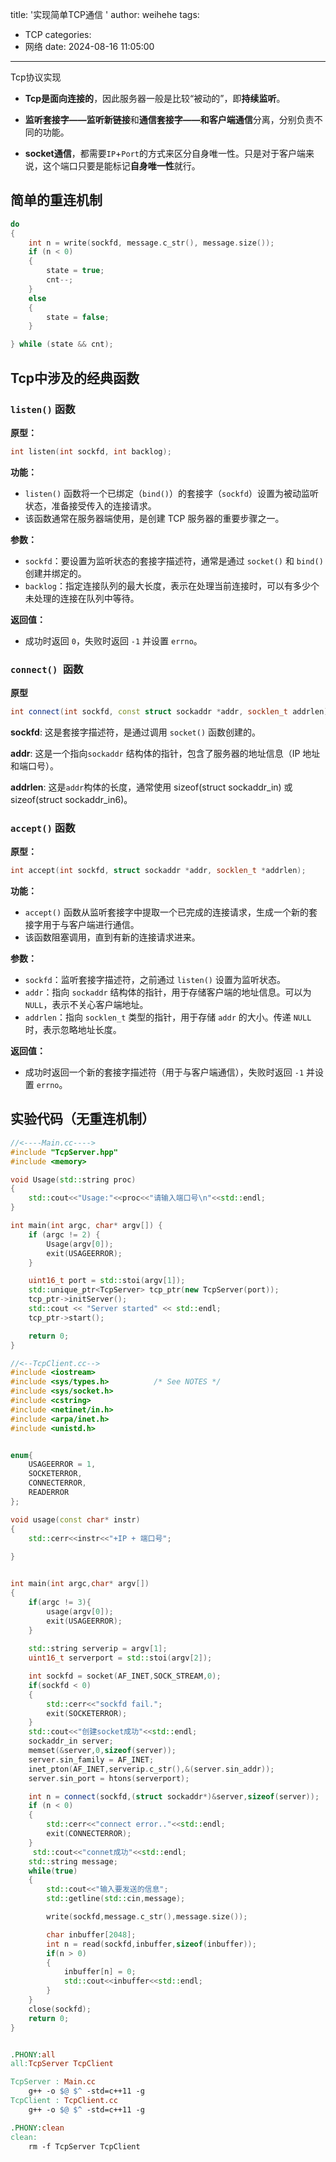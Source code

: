 title: '实现简单TCP通信 '
author: weihehe
tags:
  - TCP
categories:
  - 网络
date: 2024-08-16 11:05:00
---
Tcp协议实现
<!--more-->

- **Tcp是面向连接的**，因此服务器一般是比较“被动的”，即**持续监听**。

- **监听套接字——监听新链接**和**通信套接字——和客户端通信**分离，分别负责不同的功能。

- **socket通信**，都需要`IP`+`Port`的方式来区分自身唯一性。只是对于客户端来说，这个端口只要是能标记**自身唯一性**就行。

## 简单的重连机制

```cpp
do
{
    int n = write(sockfd, message.c_str(), message.size());
    if (n < 0)
    {
        state = true;
        cnt--;
    }
    else
    {
        state = false;
    }

} while (state && cnt);
```

## Tcp中涉及的经典函数

### `listen()` 函数

**原型：**
```cpp
int listen(int sockfd, int backlog);
```

**功能：**
- `listen()` 函数将一个已绑定（`bind()`）的套接字（`sockfd`）设置为被动监听状态，准备接受传入的连接请求。
- 该函数通常在服务器端使用，是创建 TCP 服务器的重要步骤之一。

**参数：**
- `sockfd`：要设置为监听状态的套接字描述符，通常是通过 `socket()` 和 `bind()` 创建并绑定的。
- `backlog`：指定连接队列的最大长度，表示在处理当前连接时，可以有多少个未处理的连接在队列中等待。

**返回值：**
- 成功时返回 `0`，失败时返回 `-1` 并设置 `errno`。

### `connect() `函数

**原型**

```cpp
int connect(int sockfd, const struct sockaddr *addr, socklen_t addrlen);
```
**sockfd**: 这是套接字描述符，是通过调用 `socket()` 函数创建的。

**addr**: 这是一个指向`sockaddr` 结构体的指针，包含了服务器的地址信息（IP 地址和端口号）。

**addrlen**: 这是`addr`构体的长度，通常使用 sizeof(struct sockaddr_in) 或 sizeof(struct sockaddr_in6)。

### `accept()` 函数

**原型：**
```cpp
int accept(int sockfd, struct sockaddr *addr, socklen_t *addrlen);
```

**功能：**
- `accept()` 函数从监听套接字中提取一个已完成的连接请求，生成一个新的套接字用于与客户端进行通信。
- 该函数阻塞调用，直到有新的连接请求进来。

**参数：**
- `sockfd`：监听套接字描述符，之前通过 `listen()` 设置为监听状态。
- `addr`：指向 `sockaddr` 结构体的指针，用于存储客户端的地址信息。可以为 `NULL`，表示不关心客户端地址。
- `addrlen`：指向 `socklen_t` 类型的指针，用于存储 `addr` 的大小。传递 `NULL` 时，表示忽略地址长度。

**返回值：**
- 成功时返回一个新的套接字描述符（用于与客户端通信），失败时返回 `-1` 并设置 `errno`。

## 实验代码（无重连机制）

```cpp
//<----Main.cc---->
#include "TcpServer.hpp"
#include <memory>

void Usage(std::string proc)
{
    std::cout<<"Usage:"<<proc<<"请输入端口号\n"<<std::endl;
}

int main(int argc, char* argv[]) {
    if (argc != 2) {
        Usage(argv[0]);
        exit(USAGEERROR);
    }

    uint16_t port = std::stoi(argv[1]);
    std::unique_ptr<TcpServer> tcp_ptr(new TcpServer(port));
    tcp_ptr->initServer();
    std::cout << "Server started" << std::endl;
    tcp_ptr->start();

    return 0;
}

```
```cpp
//<--TcpClient.cc-->
#include <iostream>
#include <sys/types.h>          /* See NOTES */
#include <sys/socket.h>
#include <cstring>
#include <netinet/in.h>
#include <arpa/inet.h>
#include <unistd.h>


enum{
    USAGEERROR = 1,
    SOCKETERROR,
    CONNECTERROR,
    READERROR
};

void usage(const char* instr)
{
    std::cerr<<instr<<"+IP + 端口号";
    
}


int main(int argc,char* argv[])
{
    if(argc != 3){
        usage(argv[0]);
        exit(USAGEERROR);
    }
    
    std::string serverip = argv[1];
    uint16_t serverport = std::stoi(argv[2]);

    int sockfd = socket(AF_INET,SOCK_STREAM,0);
    if(sockfd < 0)
    {
        std::cerr<<"sockfd fail.";
        exit(SOCKETERROR);
    }
    std::cout<<"创建socket成功"<<std::endl;
    sockaddr_in server;
    memset(&server,0,sizeof(server));
    server.sin_family = AF_INET;
    inet_pton(AF_INET,serverip.c_str(),&(server.sin_addr));
    server.sin_port = htons(serverport);

    int n = connect(sockfd,(struct sockaddr*)&server,sizeof(server));
    if (n < 0)
    {
        std::cerr<<"connect error.."<<std::endl;
        exit(CONNECTERROR);
    }
     std::cout<<"connet成功"<<std::endl;
    std::string message;
    while(true)
    {
        std::cout<<"输入要发送的信息";
        std::getline(std::cin,message);

        write(sockfd,message.c_str(),message.size());

        char inbuffer[2048];
        int n = read(sockfd,inbuffer,sizeof(inbuffer));
        if(n > 0)
        {
            inbuffer[n] = 0;
            std::cout<<inbuffer<<std::endl;
        }
    }
    close(sockfd);
    return 0;
}

```

```Makefile

.PHONY:all
all:TcpServer TcpClient

TcpServer : Main.cc
	g++ -o $@ $^ -std=c++11 -g
TcpClient : TcpClient.cc
	g++ -o $@ $^ -std=c++11 -g

.PHONY:clean
clean:
	rm -f TcpServer TcpClient
```